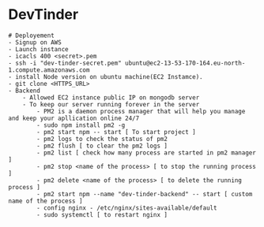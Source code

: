 # DevTinder


    # Deployement
    - Signup on AWS
    - Launch instance
    - icacls 400 <secret>.pem
    - ssh -i "dev-tinder-secret.pem" ubuntu@ec2-13-53-170-164.eu-north-1.compute.amazonaws.com
    - install Node version on ubuntu machine(EC2 Instamce).
    - git clone <HTTPS_URL>
    - Backend
        - Allowed EC2 instance public IP on mongodb server
        - To keep our server running forever in the server
            - PM2 is a daemon process manager that will help you manage and keep your apllication online 24/7
            - sudo npm install pm2 -g
            - pm2 start npm -- start [ To start project ]
            - pm2 logs to check the status of pm2
            - pm2 flush [ to clear the pm2 logs ]
            - pm2 list [ check how many process are started in pm2 manager ]
            - pm2 stop <name of the process> [ to stop the running process ]
            - pm2 delete <name of the process> [ to delete the running process ]
            - pm2 start npm --name "dev-tinder-backend" -- start [ custom name of the process ]
            - config nginx - /etc/nginx/sites-available/default
            - sudo systemctl [ to restart nginx ]
